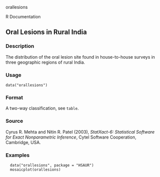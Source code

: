 orallesions

R Documentation

##  Oral Lesions in Rural India

### Description

The distribution of the oral lesion site found in house-to-house surveys in
three geographic regions of rural India.

### Usage

    data("orallesions")

### Format

A two-way classification, see `table`.

### Source

Cyrus R. Mehta and Nitin R. Patel (2003), _StatXact-6: Statistical Software
for Exact Nonparametric Inference_, Cytel Software Cooperation, Cambridge,
USA.

### Examples

    
    
      data("orallesions", package = "HSAUR")
      mosaicplot(orallesions)
    

